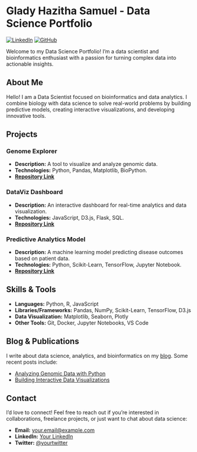 # Glady Hazitha Samuel - Data Science Portfolio

[![LinkedIn][linkedin-shield]][linkedin-url] [![GitHub][github-shield]][github-url]

Welcome to my Data Science Portfolio! I’m a data scientist and bioinformatics enthusiast with a passion for turning complex data into actionable insights.

## About Me

Hello! I am a Data Scientist focused on bioinformatics and data analytics. I combine biology with data science to solve real-world problems by building predictive models, creating interactive visualizations, and developing innovative tools.

## Projects

### **Genome Explorer**
- **Description:** A tool to visualize and analyze genomic data.
- **Technologies:** Python, Pandas, Matplotlib, BioPython.
- **[Repository Link](https://github.com/yourusername/genome-explorer)**

### **DataViz Dashboard**
- **Description:** An interactive dashboard for real-time analytics and data visualization.
- **Technologies:** JavaScript, D3.js, Flask, SQL.
- **[Repository Link](https://github.com/yourusername/dataviz-dashboard)**

### **Predictive Analytics Model**
- **Description:** A machine learning model predicting disease outcomes based on patient data.
- **Technologies:** Python, Scikit-Learn, TensorFlow, Jupyter Notebook.
- **[Repository Link](https://github.com/yourusername/predictive-analytics-model)**

## Skills & Tools

- **Languages:** Python, R, JavaScript
- **Libraries/Frameworks:** Pandas, NumPy, Scikit-Learn, TensorFlow, D3.js
- **Data Visualization:** Matplotlib, Seaborn, Plotly
- **Other Tools:** Git, Docker, Jupyter Notebooks, VS Code

## Blog & Publications

I write about data science, analytics, and bioinformatics on my [blog](https://yourblog.com). Some recent posts include:
- [Analyzing Genomic Data with Python](https://yourblog.com/analyze-genomic-data-python)
- [Building Interactive Data Visualizations](https://yourblog.com/interactive-data-visualizations)

## Contact

I’d love to connect! Feel free to reach out if you’re interested in collaborations, freelance projects, or just want to chat about data science:
- **Email:** your.email@example.com
- **LinkedIn:** [Your LinkedIn](https://www.linkedin.com/in/yourusername)
- **Twitter:** [@yourtwitter](https://twitter.com/yourtwitter)

<!-- MARKDOWN LINKS & IMAGES -->
[linkedin-shield]: https://img.shields.io/badge/LinkedIn-blue.svg?style=for-the-badge
[linkedin-url]: https://www.linkedin.com/in/yourusername
[github-shield]: https://img.shields.io/github/followers/yourusername.svg?style=for-the-badge
[github-url]: https://github.com/yourusername

